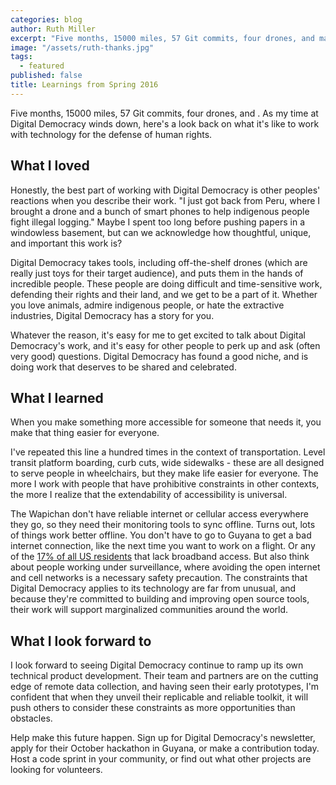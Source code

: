 ```yaml
---
categories: blog
author: Ruth Miller
excerpt: "Five months, 15000 miles, 57 Git commits, four drones, and many, many batteries. As my time at Digital Democracy winds down, here's a look back on what it's like to work with technology for the defense of human rights."
image: "/assets/ruth-thanks.jpg"
tags: 
  - featured
published: false
title: Learnings from Spring 2016
---
```


Five months, 15000 miles, 57 Git commits, four drones, and . As my time at Digital Democracy winds down, here's a look back on what it's like to work with technology for the defense of human rights.

## What I loved

Honestly, the best part of working with Digital Democracy is other peoples' reactions when you describe their work. "I just got back from Peru, where I brought a drone and a bunch of smart phones to help indigenous people fight illegal logging." Maybe I spent too long before pushing papers in a windowless basement, but can we acknowledge how thoughtful, unique, and important this work is?

Digital Democracy takes tools, including off-the-shelf drones (which are really just toys for their target audience), and puts them in the hands of incredible people. These people are doing difficult and time-sensitive work, defending their rights and their land, and we get to be a part of it. Whether you love animals, admire indigenous people, or hate the extractive industries, Digital Democracy has a story for you.

Whatever the reason, it's easy for me to get excited to talk about Digital Democracy's work, and it's easy for other people to perk up and ask (often very good) questions. Digital Democracy has found a good niche, and is doing work that deserves to be shared and celebrated.

## What I learned

When you make something more accessible for someone that needs it, you make that thing easier for everyone.

I've repeated this line a hundred times in the context of transportation. Level transit platform boarding, curb cuts, wide sidewalks - these are all designed to serve people in wheelchairs, but they make life easier for everyone. The more I work with people that have prohibitive constraints in other contexts, the more I realize that the extendability of accessibility is universal.

The Wapichan don't have reliable internet or cellular access everywhere they go, so they need their monitoring tools to sync offline. Turns out, lots of things work better offline. You don't have to go to Guyana to get a bad internet connection, like the next time you want to work on a flight. Or any of the [17% of all US residents](https://www.fcc.gov/reports-research/reports/broadband-progress-reports/2015-broadband-progress-report) that lack broadband access. But also think about people working under surveillance, where avoiding the open internet and cell networks is a necessary safety precaution. The constraints that Digital Democracy applies to its technology are far from unusual, and because they're committed to building and improving open source tools, their work will support marginalized communities around the world.


## What I look forward to

I look forward to seeing Digital Democracy continue to ramp up its own technical product development. Their team and partners are on the cutting edge of remote data collection, and having seen their early prototypes, I'm confident that when they unveil their replicable and reliable toolkit, it will push others to consider these constraints as more opportunities than obstacles.

Help make this future happen. Sign up for Digital Democracy's newsletter, apply for their October hackathon in Guyana, or make a contribution today. Host a code sprint in your community, or find out what other projects are looking for volunteers.
